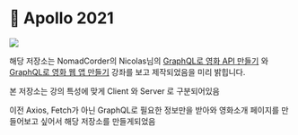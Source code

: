 # :rocket: Apollo 2021

<img src="https://yt3.ggpht.com/ytc/AKedOLTUh5DI9RQkZcNRxzVqXMfyO2jB99F1k49ttgFbrA=s88-c-k-c0x00ffffff-no-rj">

해당 저장소는 NomadCorder의 Nicolas님의 <a href="https://nomadcoders.co/graphql-for-beginners/lectures">GraphQL로 영화 API 만들기</a> 와 <a href="https://nomadcoders.co/react-graphql-for-beginners/lectures">GraphQL로 영화 웹 앱 만들기</a> 강좌를 보고 제작되었음을 미리 밝힙니다.

본 저장소는 강의 특성에 맞게 Client 와 Server 로 구분되어있음

이전 Axios, Fetch가 아닌 GraphQL로 필요한 정보만을 받아와 영화소개 페이지를 만들어보고 싶어서 해당 저장소를 만들게되었음
